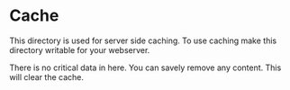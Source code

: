 # Cache

This directory is used for server side caching. To use caching make this
directory writable for your webserver.

There is no critical data in here. You can savely remove any content.
This will clear the cache.
